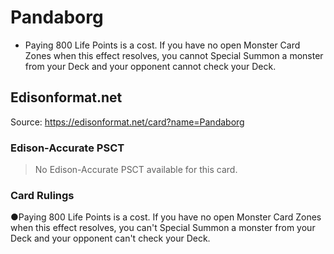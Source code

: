 # Pandaborg

*   Paying 800 Life Points is a cost. If you have no open Monster Card Zones when this effect resolves, you cannot Special Summon a monster from your Deck and your opponent cannot check your Deck.

## Edisonformat.net

Source: https://edisonformat.net/card?name=Pandaborg

### Edison-Accurate PSCT

> No Edison-Accurate PSCT available for this card.

### Card Rulings

●Paying 800 Life Points is a cost. If you have no open Monster Card Zones when this effect resolves, you can't Special Summon a monster from your Deck and your opponent can't check your Deck.
            